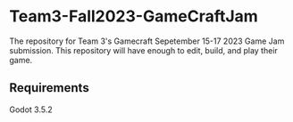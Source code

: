 # Team3-Fall2023-GameCraftJam

The repository for Team 3's Gamecraft Sepetember 15-17 2023 Game Jam submission. This repository will have enough to edit, build, and play their game.

## Requirements
Godot 3.5.2